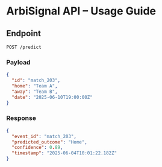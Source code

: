 # ArbiSignal API – Usage Guide

## Endpoint

`POST /predict`

### Payload
```json
{
  "id": "match_203",
  "home": "Team A",
  "away": "Team B",
  "date": "2025-06-10T19:00:00Z"
}
```

### Response
```json
{
  "event_id": "match_203",
  "predicted_outcome": "Home",
  "confidence": 0.89,
  "timestamp": "2025-06-04T10:01:22.182Z"
}
```
